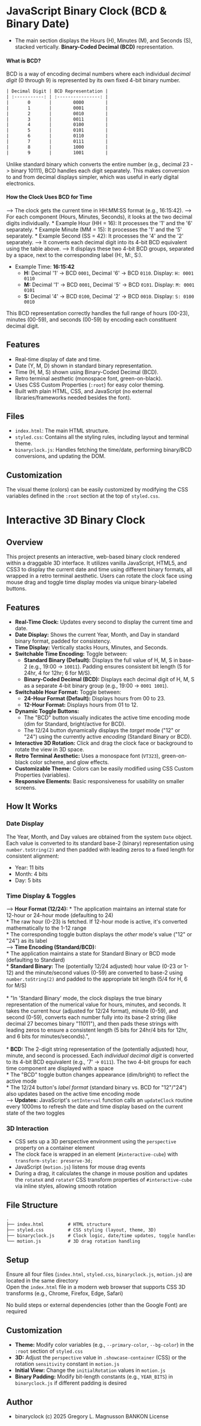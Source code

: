 # JavaScript Binary Clock (BCD & Binary Date)

* The main section displays the Hours (H), Minutes (M), and Seconds (S), stacked vertically.
**Binary-Coded Decimal (BCD)** representation.

#### What is BCD?

BCD is a way of encoding decimal numbers where each individual *decimal digit* (0 through 9) is represented by its own fixed 4-bit binary number.
```txt
| Decimal Digit | BCD Representation |
| :-----------: | :----------------: |
|       0       |        0000        |
|       1       |        0001        |
|       2       |        0010        |
|       3       |        0011        |
|       4       |        0100        |
|       5       |        0101        |
|       6       |        0110        |
|       7       |        0111        |
|       8       |        1000        |
|       9       |        1001        |
```
Unlike standard binary which converts the entire number (e.g., decimal 23 -> binary 10111), BCD handles each digit separately. This makes conversion to and from decimal displays simpler, which was useful in early digital electronics.

#### How the Clock Uses BCD for Time

-->  The clock gets the current time in HH:MM:SS format (e.g., 16:15:42).
--> For each component (Hours, Minutes, Seconds), it looks at the two decimal digits individually.
    * Example Hour (HH = 16): It processes the '1' and the '6' separately.
    * Example Minute (MM = 15): It processes the '1' and the '5' separately.
    * Example Second (SS = 42): It processes the '4' and the '2' separately.
--> It converts each decimal digit into its 4-bit BCD equivalent using the table above.
--> It displays these two 4-bit BCD groups, separated by a space, next to the corresponding label (H:, M:, S:).

* Example Time: **16:15:42**
    * **H:** Decimal '1' -> BCD `0001`, Decimal '6' -> BCD `0110`. Display: `H: 0001 0110`
    * **M:** Decimal '1' -> BCD `0001`, Decimal '5' -> BCD `0101`. Display: `M: 0001 0101`
    * **S:** Decimal '4' -> BCD `0100`, Decimal '2' -> BCD `0010`. Display: `S: 0100 0010`

This BCD representation correctly handles the full range of hours (00-23), minutes (00-59), and seconds (00-59) by encoding each constituent decimal digit.

## Features

* Real-time display of date and time.
* Date (Y, M, D) shown in standard binary representation.
* Time (H, M, S) shown using Binary-Coded Decimal (BCD).
* Retro terminal aesthetic (monospace font, green-on-black).
* Uses CSS Custom Properties (`:root`) for easy color theming.
* Built with plain HTML, CSS, and JavaScript (no external libraries/frameworks needed besides the font).

## Files

* `index.html`: The main HTML structure.
* `styled.css`: Contains all the styling rules, including layout and terminal theme.
* `binaryclock.js`: Handles fetching the time/date, performing binary/BCD conversions, and updating the DOM.

## Customization

The visual theme (colors) can be easily customized by modifying the CSS variables defined in the `:root` section at the top of `styled.css`.

# Interactive 3D Binary Clock

## Overview

This project presents an interactive, web-based binary clock rendered within a draggable 3D interface. It utilizes vanilla JavaScript, HTML5, and CSS3 to display the current date and time using different binary formats, all wrapped in a retro terminal aesthetic. Users can rotate the clock face using mouse drag and toggle time display modes via unique binary-labeled buttons.

## Features

* **Real-Time Clock:** Updates every second to display the current time and date.
* **Date Display:** Shows the current Year, Month, and Day in standard binary format, padded for consistency.
* **Time Display:** Vertically stacks Hours, Minutes, and Seconds.
* **Switchable Time Encoding:** Toggle between:
    * **Standard Binary (Default):** Displays the full value of H, M, S in base-2 (e.g., 19:00 -> `10011`). Padding ensures consistent bit length (5 for 24hr, 4 for 12hr; 6 for M/S).
    * **Binary-Coded Decimal (BCD):** Displays each decimal digit of H, M, S as a separate 4-bit binary group (e.g., 19:00 -> `0001 1001`).
* **Switchable Hour Format:** Toggle between:
    * **24-Hour Format (Default):** Displays hours from 00 to 23.
    * **12-Hour Format:** Displays hours from 01 to 12.
* **Dynamic Toggle Buttons:**
    * The "BCD" button visually indicates the active time encoding mode (dim for Standard, bright/active for BCD).
    * The 12/24 button dynamically displays the *target* mode ("12" or "24") using the currently active *encoding* (Standard Binary or BCD).
* **Interactive 3D Rotation:** Click and drag the clock face or background to rotate the view in 3D space.
* **Retro Terminal Aesthetic:** Uses a monospace font (`VT323`), green-on-black color scheme, and glow effects.
* **Customizable Theme:** Colors can be easily modified using CSS Custom Properties (variables).
* **Responsive Elements:** Basic responsiveness for usability on smaller screens.

## How It Works

### Date Display

The Year, Month, and Day values are obtained from the system `Date` object. Each value is converted to its standard base-2 (binary) representation using `number.toString(2)` and then padded with leading zeros to a fixed length for consistent alignment:
* Year: 11 bits
* Month: 4 bits
* Day: 5 bits

### Time Display & Toggles

--> **Hour Format (12/24):**
    * The application maintains an internal state for 12-hour or 24-hour mode (defaulting to 24)<br />
    * The raw hour (0-23) is fetched. If 12-hour mode is active, it's converted mathematically to the 1-12 range<br />
    * The corresponding toggle button displays the *other* mode's value ("12" or "24") as its label<br />
--> **Time Encoding (Standard/BCD):**<br />
    * The application maintains a state for Standard Binary or BCD mode (defaulting to Standard)<br />
    * **Standard Binary:** The (potentially 12/24 adjusted) hour value (0-23 or 1-12) and the minute/second values (0-59) are converted to base-2 using `number.toString(2)` and padded to the appropriate bit length (5/4 for H, 6 for M/S)<br /><br />
    * "In 'Standard Binary' mode, the clock displays the true binary representation of the numerical value for hours, minutes, and seconds. It takes the current hour (adjusted for 12/24 format), minute (0-59), and second (0-59), converts each number fully into its base-2 string (like decimal 27 becomes binary "11011"), and then pads these strings with leading zeros to ensure a consistent length (5 bits for 24hr/4 bits for 12hr, and 6 bits for minutes/seconds).",<br /><br />
    * **BCD:** The 2-digit string representation of the (potentially adjusted) hour, minute, and second is processed. Each *individual decimal digit* is converted to its 4-bit BCD equivalent (e.g., '7' -> `0111`). The two 4-bit groups for each time component are displayed with a space<br />
    * The "BCD" toggle button changes appearance (dim/bright) to reflect the active mode<br />
    * The 12/24 button's *label format* (standard binary vs. BCD for "12"/"24") also updates based on the active time encoding mode<br />
--> **Updates:** JavaScript's `setInterval` function calls an `updateClock` routine every 1000ms to refresh the date and time display based on the current state of the two toggles<br />

### 3D Interaction

* CSS sets up a 3D perspective environment using the `perspective` property on a container element<br />
* The clock face is wrapped in an element (`#interactive-cube`) with `transform-style: preserve-3d;`<br />
* JavaScript (`motion.js`) listens for mouse drag events<br />
* During a drag, it calculates the change in mouse position and updates the `rotateX` and `rotateY` CSS transform properties of `#interactive-cube` via inline styles, allowing smooth rotation<br />

## File Structure
```txt
.
├── index.html         # HTML structure
├── styled.css         # CSS styling (layout, theme, 3D)
├── binaryclock.js     # Clock logic, date/time updates, toggle handlers
└── motion.js          # 3D drag rotation handling
```

## Setup

Ensure all four files (`index.html`, `styled.css`, `binaryclock.js`, `motion.js`) are located in the same directory<br />
Open the `index.html` file in a modern web browser that supports CSS 3D transforms (e.g., Chrome, Firefox, Edge, Safari)<br />

No build steps or external dependencies (other than the Google Font) are required<br />

## Customization

* **Theme:** Modify color variables (e.g., `--primary-color`, `--bg-color`) in the `:root` section of `styled.css`<br />
* **3D:** Adjust the `perspective` value in `.showcase-container` (CSS) or the rotation `sensitivity` constant in `motion.js`<br />
* **Initial View:** Change the `initialRotation` values in `motion.js`<br />
* **Binary Padding:** Modify bit-length constants (e.g., `YEAR_BITS`) in `binaryclock.js` if different padding is desired<br />

## Author

* binaryclock (c) 2025 Gregory L. Magnusson BANKON License
